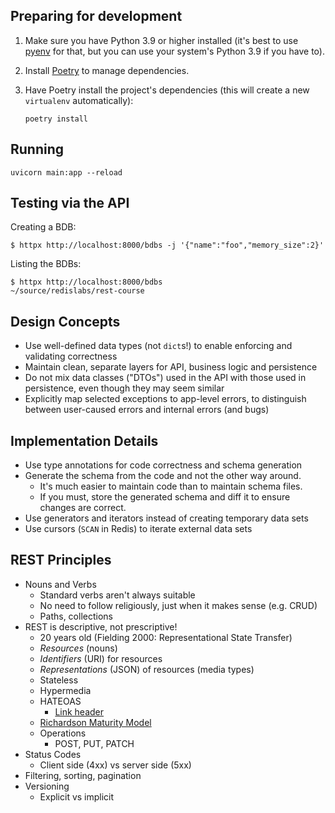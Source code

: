 ## Preparing for development

1. Make sure you have Python 3.9 or higher installed (it's best to use [pyenv](https://github.com/pyenv/pyenv#installation) for that, but you can use your system's Python 3.9 if you have to).
2. Install [Poetry](https://python-poetry.org/docs/#installation) to manage dependencies.
3. Have Poetry install the project's dependencies (this will create a new `virtualenv` automatically):

       poetry install


## Running

    uvicorn main:app --reload


## Testing via the API

Creating a BDB:

    $ httpx http://localhost:8000/bdbs -j '{"name":"foo","memory_size":2}'

Listing the BDBs:

    $ httpx http://localhost:8000/bdbs                    ~/source/redislabs/rest-course


## Design Concepts

- Use well-defined data types (not `dict`s!) to enable enforcing and validating correctness
- Maintain clean, separate layers for API, business logic and persistence
- Do not mix data classes ("DTOs") used in the API with those used in persistence, even though they may seem similar
- Explicitly map selected exceptions to app-level errors, to distinguish between user-caused errors and internal errors (and bugs)

## Implementation Details

- Use type annotations for code correctness and schema generation
- Generate the schema from the code and not the other way around.
  - It's much easier to maintain code than to maintain schema files.
  - If you must, store the generated schema and diff it to ensure changes are correct.
- Use generators and iterators instead of creating temporary data sets
- Use cursors (`SCAN` in Redis) to iterate external data sets

## REST Principles

- Nouns and Verbs
  - Standard verbs aren't always suitable
  - No need to follow religiously, just when it makes sense (e.g. CRUD)
  - Paths, collections
- REST is descriptive, not prescriptive!
  - 20 years old (Fielding 2000: Representational State Transfer)
  - _Resources_ (nouns)
  - _Identifiers_ (URI) for resources
  - _Representations_ (JSON) of resources (media types)
  - Stateless
  - Hypermedia
  - HATEOAS
    - [Link header](https://www.w3.org/wiki/LinkHeader)
  - [Richardson Maturity Model](https://martinfowler.com/articles/richardsonMaturityModel.html)
  - Operations
    - POST, PUT, PATCH
- Status Codes
  - Client side (4xx) vs server side (5xx)
- Filtering, sorting, pagination
- Versioning
  - Explicit vs implicit